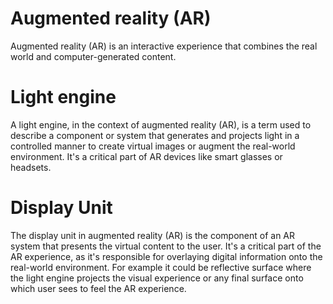 # Augmented reality (AR)
Augmented reality (AR) is an interactive experience that combines the real world and computer-generated content.

# Light engine
A light engine, in the context of augmented reality (AR), is a term used to describe a component or system that generates and projects light in a controlled manner to create virtual images or augment the real-world environment. It's a critical part of AR devices like smart glasses or headsets.

# Display Unit
The display unit in augmented reality (AR) is the component of an AR system that presents the virtual content to the user. It's a critical part of the AR experience, as it's responsible for overlaying digital information onto the real-world environment. For example it could be reflective surface where the light engine projects the visual experience or any final surface onto which user sees to feel the AR experience.
